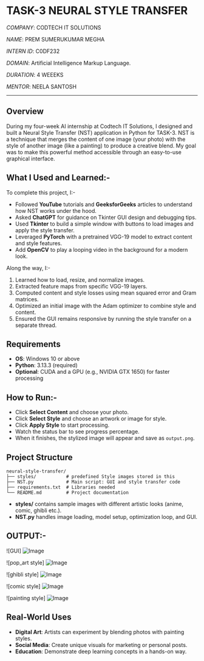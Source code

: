 # TASK-3 NEURAL STYLE TRANSFER 

*COMPANY*: CODTECH IT SOLUTIONS

*NAME*: PREM SUMERUKUMAR MEGHA

*INTERN ID*: C0DF232

*DOMAIN*: Artificial Intelligence Markup Language.

*DURATION*: 4 WEEEKS

*MENTOR*: NEELA SANTOSH

---

## Overview

During my four-week AI internship at Codtech IT Solutions, I designed and built a Neural Style Transfer (NST) application in Python for TASK-3. NST is a technique that merges the content of one image (your photo) with the style of another image (like a painting) to produce a creative blend. My goal was to make this powerful method accessible through an easy-to-use graphical interface.

## What I Used and Learned:-

To complete this project, I:-
- Followed **YouTube** tutorials and **GeeksforGeeks** articles to understand how NST works under the hood.  
- Asked **ChatGPT** for guidance on Tkinter GUI design and debugging tips.  
- Used **Tkinter** to build a simple window with buttons to load images and apply the style transfer.  
- Leveraged **PyTorch** with a pretrained VGG-19 model to extract content and style features.  
- Add **OpenCV** to play a looping video in the background for a modern look.

Along the way, I:-
1. Learned how to load, resize, and normalize images.  
2. Extracted feature maps from specific VGG-19 layers.  
3. Computed content and style losses using mean squared error and Gram matrices.  
4. Optimized an initial image with the Adam optimizer to combine style and content.  
5. Ensured the GUI remains responsive by running the style transfer on a separate thread.

## Requirements

- **OS**: Windows 10 or above
- **Python**: 3.13.3 (required)  
- **Optional**: CUDA and a GPU (e.g., NVIDIA GTX 1650) for faster processing

## How to Run:-

 - Click **Select Content** and choose your photo.  
 - Click **Select Style** and choose an artwork or image for style.  
 - Click **Apply Style** to start processing.  
 - Watch the status bar to see progress percentage.  
 - When it finishes, the stylized image will appear and save as `output.png`.

## Project Structure

```
neural-style-transfer/
├── styles/           # predefined Style images stored in this
├── NST.py            # Main script: GUI and style transfer code
├── requirements.txt  # Libraries needed
└── README.md         # Project documentation
```

- **styles/** contains sample images with different artistic looks (anime, comic, ghibli etc.).  
- **NST.py** handles image loading, model setup, optimization loop, and GUI.


## OUTPUT:-

![GUI]
![Image](https://github.com/user-attachments/assets/6f7e8cd1-5863-45a4-b82a-4d92c0b1fd86)


![pop_art style]
![Image](https://github.com/user-attachments/assets/d847b743-e82e-4ac9-a96d-b55bcc8a5e35)

![ghibli style]
![Image](https://github.com/user-attachments/assets/cde9a18b-d51e-4ba5-9a56-90b2fabc5a46)

![comic style]
![Image](https://github.com/user-attachments/assets/b2b4f2e8-7e76-41ff-8234-efc81278c2f3)

![painting style]
![Image](https://github.com/user-attachments/assets/99d5df31-adf6-4a1b-9c6d-84da1b087f3c)


## Real-World Uses

- **Digital Art**: Artists can experiment by blending photos with painting styles.  
- **Social Media**: Create unique visuals for marketing or personal posts.  
- **Education**: Demonstrate deep learning concepts in a hands-on way.
